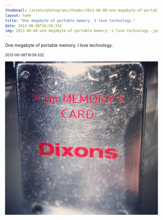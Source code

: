 ```yaml
---
thumbnail: /assets/photograms/thumbs/2013-06-08-one-megabyte-of-portable-memory--i-love-technology-.jpg
layout: home
title: "One megabyte of portable memory. I love technology."
date: 2013-06-08T16:59:33Z
img: 2013-06-08-one-megabyte-of-portable-memory--i-love-technology-.jpg
---
```


One megabyte of portable memory. I love technology.

<small>2013-06-08T16:59:33Z</small>

![One megabyte of portable memory. I love technology.](/assets/photograms/original/2013-06-08-one-megabyte-of-portable-memory--i-love-technology-.jpg)
